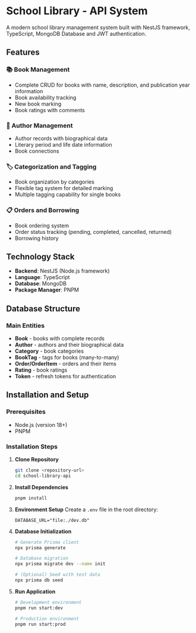 # School Library - API System

A modern school library management system built with NestJS framework, TypeScript, MongoDB Database and JWT authentication.

## Features

### 📚 Book Management
- Complete CRUD for books with name, description, and publication year information
- Book availability tracking
- New book marking
- Book ratings with comments

### 👥 Author Management
- Author records with biographical data
- Literary period and life date information
- Book connections

### 🏷️ Categorization and Tagging
- Book organization by categories
- Flexible tag system for detailed marking
- Multiple tagging capability for single books

### 📋 Orders and Borrowing
- Book ordering system
- Order status tracking (pending, completed, cancelled, returned)
- Borrowing history

## Technology Stack

- **Backend**: NestJS (Node.js framework)
- **Language**: TypeScript
- **Database**: MongoDB
- **Package Manager**: PNPM

## Database Structure

### Main Entities
- **Book** - books with complete records
- **Author** - authors and their biographical data
- **Category** - book categories
- **BookTag** - tags for books (many-to-many)
- **Order/OrderItem** - orders and their items
- **Rating** - book ratings
- **Token** - refresh tokens for authentication

## Installation and Setup

### Prerequisites
- Node.js (version 18+)
- PNPM

### Installation Steps

1. **Clone Repository**
   ```bash
   git clone <repository-url>
   cd school-library-api
   ```

2. **Install Dependencies**
   ```bash
   pnpm install
   ```

3. **Environment Setup**
   Create a `.env` file in the root directory:
   ```env
   DATABASE_URL="file:./dev.db"
   ```

4. **Database Initialization**
   ```bash
   # Generate Prisma client
   npx prisma generate
   
   # Database migration
   npx prisma migrate dev --name init
   
   # (Optional) Seed with test data
   npx prisma db seed
   ```

5. **Run Application**
   ```bash
   # Development environment
   pnpm run start:dev
   
   # Production environment
   pnpm run start:prod
   ```